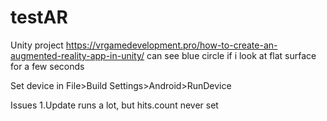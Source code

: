 # testAR
Unity project
https://vrgamedevelopment.pro/how-to-create-an-augmented-reality-app-in-unity/
can see blue circle if i look at flat surface for a few seconds

Set device in File>Build Settings>Android>RunDevice

Issues
1.Update runs a lot, but hits.count never set
